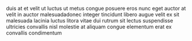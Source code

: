duis at et velit ut luctus ut metus congue posuere eros nunc eget auctor at
velit in auctor malesuadadonec integer tincidunt libero augue velit ex sit
malesuada lacinia luctus litora vitae dui rutrum sit lectus suspendisse
ultricies convallis nisl molestie at aliquam congue elementum erat ex convallis
condimentum